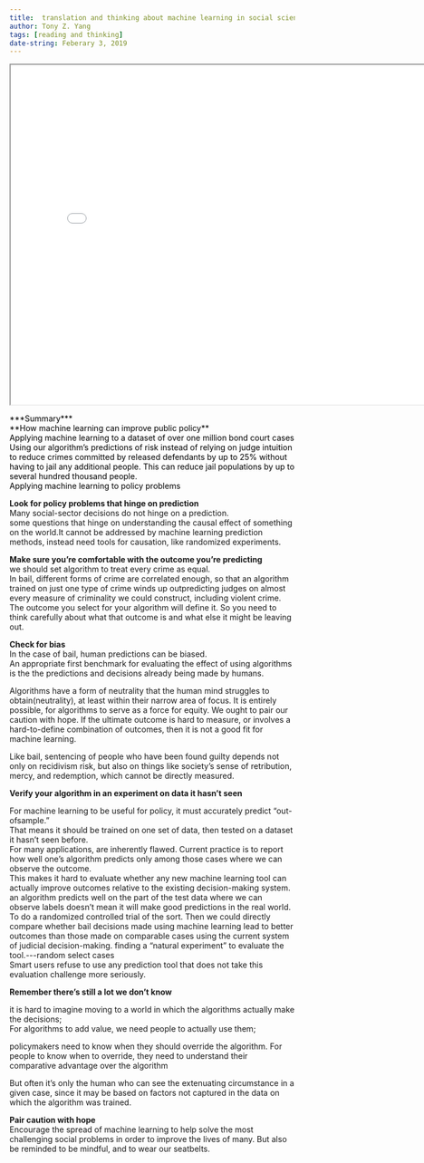 ```yaml
---
title:  translation and thinking about machine learning in social science
author: Tony Z. Yang	
tags: [reading and thinking]
date-string: Feberary 3, 2019
---
```


<iframe src="/images/A Guide to Solving Social Problems with Machine Learning.pdf" width="800" height="600"></iframe> 

<object width="800" height="600" data="/images/Social Problems with Machine Learning.pdf" type="application/pdf">
      <param name="src" value="/images/Social Problems with Machine Learning.pdf">
</object>

<p style="color:#000000;">
      ***Summary***<br>
   **How machine learning can improve public policy**<br>
Applying machine learning to a dataset of over one million bond court cases<br>
Using our algorithm’s predictions of risk instead of relying on judge intuition to reduce crimes committed by released defendants by up to 25% without having to jail any additional people. This can reduce jail populations by up to several hundred thousand people. <br>
Applying machine learning to policy problems<br>

**Look for policy problems that hinge on prediction**<br>
Many social-sector decisions do not hinge on a prediction.<br>some questions that hinge on understanding the causal
effect of something on the world.It cannot be addressed by machine learning prediction methods, instead need tools for causation, like randomized experiments.


**Make sure you’re comfortable with the outcome you’re predicting**<br>
we should set algorithm to treat every crime as equal.<br>
In bail, different forms of crime are correlated enough, so that an algorithm trained on just one type of crime winds up outpredicting judges on almost every measure of criminality we could construct, including violent crime. The outcome you select for your algorithm will define it. So you need to think carefully about what that outcome is and what else it might be leaving out.

**Check for bias**<br>
In the case of bail, human predictions can be biased. <br>
An appropriate first benchmark for evaluating the effect of using algorithms is the the predictions and decisions already being made by humans.

Algorithms have a form of neutrality that the human mind struggles to obtain(neutrality), at least within their narrow area of focus. It is entirely possible, for algorithms to serve as a force for equity. We ought to pair our caution with hope. If the ultimate outcome is hard to measure, or involves a hard-to-define combination of outcomes, then it is not a good fit for machine learning. 

Like bail, sentencing of people who have been found guilty depends not only on recidivism risk, but also on things like society’s sense of retribution, mercy, and redemption, which cannot be directly measured.


**Verify your algorithm in an experiment on data it hasn’t seen**<br>

For machine learning to be useful for policy, it must accurately predict “out-ofsample.” <br>
That means it should be trained on one set of data, then tested on a dataset it hasn’t seen before.<br>
For many applications, are inherently flawed. Current practice is to report how well one’s algorithm predicts only among those cases where we can observe the outcome.<br>
This makes it hard to evaluate whether any new machine learning tool can actually improve outcomes relative to the existing decision-making system.<br>
an algorithm predicts well on the part of the test data where we can observe labels doesn’t mean it will make good predictions in the real world. <br>
To do a randomized controlled trial of the sort. Then we could directly compare whether bail decisions made using machine learning lead to better outcomes than those made on comparable cases using the current system of judicial decision-making.
finding a “natural experiment” to evaluate the tool.---random select cases<br>
Smart users refuse to use any prediction tool that does not take this evaluation challenge more seriously.<br>

**Remember there’s still a lot we don’t know**<br>

it is hard to imagine moving to a world in which the algorithms actually make the decisions;<br>
For algorithms to add value, we need people to actually use them; <br>

policymakers need to know when they should override the algorithm.
For people to know when to override, they need to understand their comparative advantage over the algorithm <br>

But often it’s only the human who can see the extenuating circumstance in a given case, since it may be based on factors not captured in the data on which the algorithm was trained.<br>
 
 **Pair caution with hope**<br>
Encourage the spread of machine learning to help solve the most challenging social problems in order to improve
the lives of many. But also be reminded to be mindful, and to wear our seatbelts.
</p>




